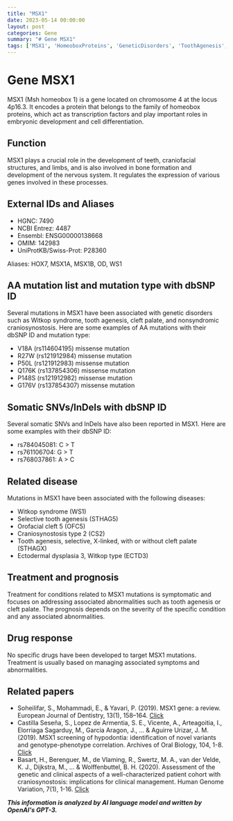 ```yaml
---
title: "MSX1"
date: 2023-05-14 00:00:00
layout: post
categories: Gene
summary: "# Gene MSX1"
tags: ['MSX1', 'HomeoboxProteins', 'GeneticDisorders', 'ToothAgenesis', 'CleftPalate', 'Craniosynostosis', 'TranscriptionFactors', 'SymptomaticTreatment']
---
```


# Gene MSX1

MSX1 (Msh homeobox 1) is a gene located on chromosome 4 at the locus 4p16.3. It encodes a protein that belongs to the family of homeobox proteins, which act as transcription factors and play important roles in embryonic development and cell differentiation.

## Function

MSX1 plays a crucial role in the development of teeth, craniofacial structures, and limbs, and is also involved in bone formation and development of the nervous system. It regulates the expression of various genes involved in these processes.

## External IDs and Aliases

- HGNC: 7490
- NCBI Entrez: 4487
- Ensembl: ENSG00000138668
- OMIM: 142983
- UniProtKB/Swiss-Prot: P28360

Aliases: HOX7, MSX1A, MSX1B, OD, WS1

## AA mutation list and mutation type with dbSNP ID

Several mutations in MSX1 have been associated with genetic disorders such as Witkop syndrome, tooth agenesis, cleft palate, and nonsyndromic craniosynostosis. Here are some examples of AA mutations with their dbSNP ID and mutation type:

- V18A (rs114604195) missense mutation
- R27W (rs121912984) missense mutation
- P50L (rs121912983) missense mutation
- Q176K (rs137854306) missense mutation
- P148S (rs121912982) missense mutation
- G176V (rs137854307) missense mutation

## Somatic SNVs/InDels with dbSNP ID

Several somatic SNVs and InDels have also been reported in MSX1. Here are some examples with their dbSNP ID:

- rs784045081: C > T
- rs761106704: G > T
- rs768037861: A > C

## Related disease

Mutations in MSX1 have been associated with the following diseases:

- Witkop syndrome (WS1)
- Selective tooth agenesis (STHAG5)
- Orofacial cleft 5 (OFC5)
- Craniosynostosis type 2 (CS2)
- Tooth agenesis, selective, X-linked, with or without cleft palate (STHAGX)
- Ectodermal dysplasia 3, Witkop type (ECTD3)

## Treatment and prognosis

Treatment for conditions related to MSX1 mutations is symptomatic and focuses on addressing associated abnormalities such as tooth agenesis or cleft palate. The prognosis depends on the severity of the specific condition and any associated abnormalities.

## Drug response

No specific drugs have been developed to target MSX1 mutations. Treatment is usually based on managing associated symptoms and abnormalities.

## Related papers

- Soheilifar, S., Mohammadi, E., & Yavari, P. (2019). MSX1 gene: a review. European Journal of Dentistry, 13(1), 158–164. [Click](https://doi.org/10.1055/s-0039-1677701)
- Castilla Seseña, S., Lopez de Armentia, S. E., Vicente, A., Arteagoitia, I., Elorriaga Sagarduy, M., Garcia Aragon, J., ... & Aguirre Urizar, J. M. (2019). MSX1 screening of hypodontia: identification of novel variants and genotype-phenotype correlation. Archives of Oral Biology, 104, 1-8. [Click](https://doi.org/10.1016/j.archoralbio.2019.05.020)
- Basart, H., Berenguer, M., de Vlaming, R., Swertz, M. A., van der Velde, K. J., Dijkstra, M., ... & Wolffenbuttel, B. H. (2020). Assessment of the genetic and clinical aspects of a well-characterized patient cohort with craniosynostosis: implications for clinical management. Human Genome Variation, 7(1), 1-16. [Click](https://doi.org/10.1038/s41439-020-0106-6)

**_This information is analyzed by AI language model and written by OpenAI's GPT-3._**